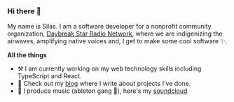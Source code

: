 ### Hi there 👋

My name is Silas. I am a software developer for a nonprofit community organization, [Daybreak Star Radio Network](https://daybreakstarradio.com), where we are indigenizing the airwaves, amplifying native voices and, I get to make some cool software ✨. 

**All the things**
- ⚒️ I am currently working on my web technology skills including TypeScript and React.
- 📜 Check out my [blog](https://silasstokes.com/) where I write about projects I've done.
- 🎼 I produce music (ableton gang 😤), here's my [soundcloud](https://soundcloud.com/silasstokes/tracks)


<!--
**SilasStokes/silasstokes** is a ✨ _special_ ✨ repository because its `README.md` (this file) appears on your GitHub profile.

Here are some ideas to get you started:

- 🔭 I’m currently working on ...
- 🌱 I’m currently learning ...
- 👯 I’m looking to collaborate on ...
- 🤔 I’m looking for help with ...
- 💬 Ask me about ...
- 📫 How to reach me: ...
- 😄 Pronouns: ...
- ⚡ Fun fact: ...
-->
